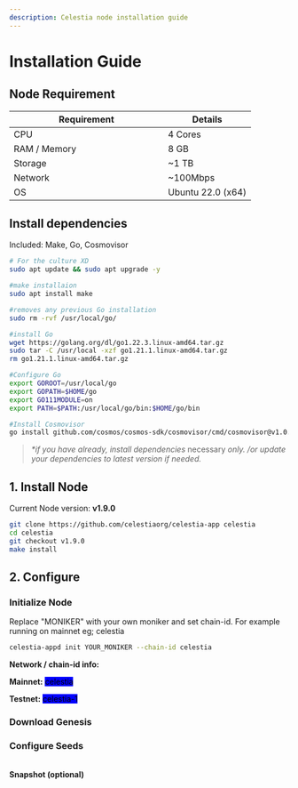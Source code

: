 ```yaml
---
description: Celestia node installation guide
---
```


# Installation Guide

## Node Requirement

<table data-full-width="false"><thead><tr><th width="262.3333333333333">Requirement</th><th>Details</th></tr></thead><tbody><tr><td>CPU</td><td>4 Cores</td></tr><tr><td>RAM / Memory</td><td>8 GB</td></tr><tr><td>Storage</td><td>~1 TB</td></tr><tr><td>Network</td><td>~100Mbps</td></tr><tr><td>OS</td><td>Ubuntu 22.0 (x64)</td></tr></tbody></table>

## Install dependencies

Included: Make, Go, Cosmovisor

```sh
# For the culture XD
sudo apt update && sudo apt upgrade -y

#make installaion
sudo apt install make

#removes any previous Go installation
sudo rm -rvf /usr/local/go/

#install Go
wget https://golang.org/dl/go1.22.3.linux-amd64.tar.gz
sudo tar -C /usr/local -xzf go1.21.1.linux-amd64.tar.gz
rm go1.21.1.linux-amd64.tar.gz

#Configure Go
export GOROOT=/usr/local/go
export GOPATH=$HOME/go
export GO111MODULE=on
export PATH=$PATH:/usr/local/go/bin:$HOME/go/bin

#Install Cosmovisor
go install github.com/cosmos/cosmos-sdk/cosmovisor/cmd/cosmovisor@v1.0.0

```

> _\*if you have already, install dependencies_ necessary _only. /or update your dependencies to latest version if needed._



## 1. Install Node

Current Node version: **v1.9.0**

```bash
git clone https://github.com/celestiaorg/celestia-app celestia
cd celestia
git checkout v1.9.0
make install
```

## 2. Configure

### Initialize Node

Replace "MONIKER" with your own moniker and set chain-id. For example running on mainnet eg; celestia

```bash
celestia-appd init YOUR_MONIKER --chain-id celestia
```

**Network / chain-id info:**

**Mainnet:** <mark style="background-color:blue;">celestia</mark>

**Testnet:** <mark style="background-color:blue;">celestia-1</mark>

### Download Genesis

### **Configure Seeds**

\
**Snapshot (optional)**

